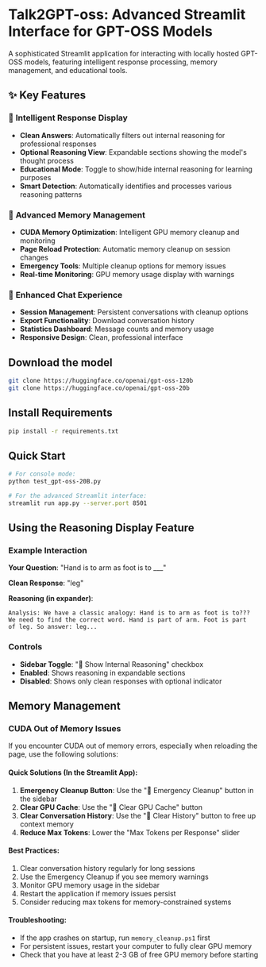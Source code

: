 # Talk2GPT-oss: Advanced Streamlit Interface for GPT-OSS Models

A sophisticated Streamlit application for interacting with locally hosted GPT-OSS models, featuring intelligent response processing, memory management, and educational tools.

## ✨ Key Features

### 🧠 **Intelligent Response Display**
- **Clean Answers**: Automatically filters out internal reasoning for professional responses
- **Optional Reasoning View**: Expandable sections showing the model's thought process
- **Educational Mode**: Toggle to show/hide internal reasoning for learning purposes
- **Smart Detection**: Automatically identifies and processes various reasoning patterns

### 🔧 **Advanced Memory Management**
- **CUDA Memory Optimization**: Intelligent GPU memory cleanup and monitoring
- **Page Reload Protection**: Automatic memory cleanup on session changes
- **Emergency Tools**: Multiple cleanup options for memory issues
- **Real-time Monitoring**: GPU memory usage display with warnings

### 💬 **Enhanced Chat Experience**
- **Session Management**: Persistent conversations with cleanup options
- **Export Functionality**: Download conversation history
- **Statistics Dashboard**: Message counts and memory usage
- **Responsive Design**: Clean, professional interface

## Download the model
```bash
git clone https://huggingface.co/openai/gpt-oss-120b
git clone https://huggingface.co/openai/gpt-oss-20b
```

## Install Requirements
```bash
pip install -r requirements.txt
```

## Quick Start
```bash
# For console mode:
python test_gpt-oss-20B.py 

# For the advanced Streamlit interface:
streamlit run app.py --server.port 8501
```

## Using the Reasoning Display Feature

### Example Interaction
**Your Question**: "Hand is to arm as foot is to ___"

**Clean Response**: "leg"

**Reasoning (in expander)**: 
```
Analysis: We have a classic analogy: Hand is to arm as foot is to??? 
We need to find the correct word. Hand is part of arm. Foot is part 
of leg. So answer: leg...
```

### Controls
- **Sidebar Toggle**: "🧠 Show Internal Reasoning" checkbox
- **Enabled**: Shows reasoning in expandable sections
- **Disabled**: Shows only clean responses with optional indicator

## Memory Management

### CUDA Out of Memory Issues
If you encounter CUDA out of memory errors, especially when reloading the page, use the following solutions:

#### Quick Solutions (In the Streamlit App):
1. **Emergency Cleanup Button**: Use the "🚨 Emergency Cleanup" button in the sidebar
2. **Clear GPU Cache**: Use the "🧹 Clear GPU Cache" button
3. **Clear Conversation History**: Use the "🧹 Clear History" button to free up context memory
4. **Reduce Max Tokens**: Lower the "Max Tokens per Response" slider

#### Best Practices:
1. Clear conversation history regularly for long sessions
2. Use the Emergency Cleanup if you see memory warnings
3. Monitor GPU memory usage in the sidebar
4. Restart the application if memory issues persist
5. Consider reducing max tokens for memory-constrained systems

#### Troubleshooting:
- If the app crashes on startup, run `memory_cleanup.ps1` first
- For persistent issues, restart your computer to fully clear GPU memory
- Check that you have at least 2-3 GB of free GPU memory before starting 